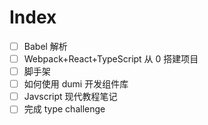 # Index

- [ ] Babel 解析
- [ ] Webpack+React+TypeScript 从 0 搭建项目
- [ ] 脚手架
- [ ] 如何使用 dumi 开发组件库
- [ ] Javscript 现代教程笔记
- [ ] 完成 type challenge
